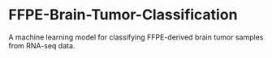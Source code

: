 # FFPE-Brain-Tumor-Classification
A machine learning model for classifying FFPE-derived brain tumor samples from RNA-seq data.

